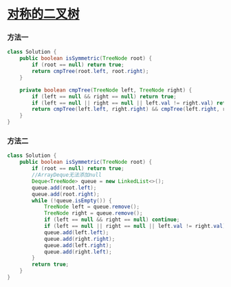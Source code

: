 # [对称的二叉树](https://www.nowcoder.com/practice/ff05d44dfdb04e1d83bdbdab320efbcb?tpId=13&tqId=11211&tPage=3&rp=3&ru=/ta/coding-interviews&qru=/ta/coding-interviews/question-ranking)

### 方法一

```java
class Solution {
    public boolean isSymmetric(TreeNode root) {
        if (root == null) return true;
        return cmpTree(root.left, root.right);
    }

    private boolean cmpTree(TreeNode left, TreeNode right) {
        if (left == null && right == null) return true;
        if (left == null || right == null || left.val != right.val) return false;
        return cmpTree(left.left, right.right) && cmpTree(left.right, right.left);
    }
}
```

### 方法二

```java
class Solution {
    public boolean isSymmetric(TreeNode root) {
        if (root == null) return true;
        //ArrayDeque无法添加null
        Deque<TreeNode> queue = new LinkedList<>();
        queue.add(root.left);
        queue.add(root.right);
        while (!queue.isEmpty()) {
            TreeNode left = queue.remove();
            TreeNode right = queue.remove();
            if (left == null && right == null) continue;
            if (left == null || right == null || left.val != right.val) return false;
            queue.add(left.left);
            queue.add(right.right);
            queue.add(left.right);
            queue.add(right.left);
        }
        return true;
    }
}
```

